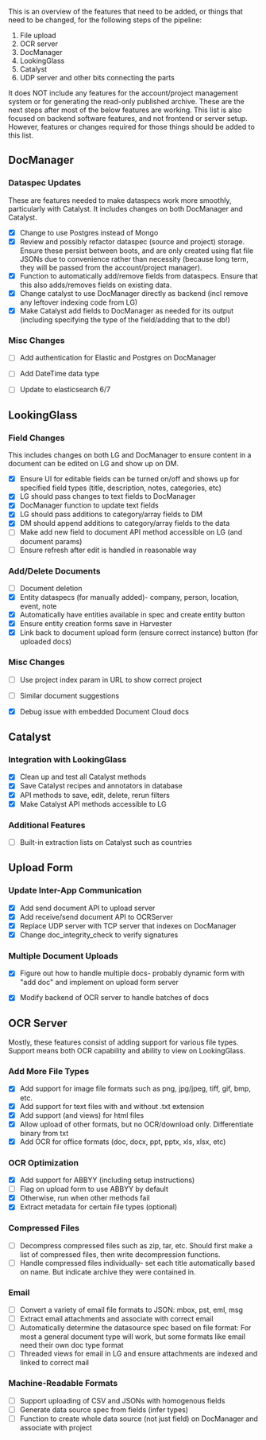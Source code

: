 This is an overview of the features that need to be added, or things that need
to be changed, for the following steps of the pipeline:
1. File upload
2. OCR server
3. DocManager
4. LookingGlass
5. Catalyst
6. UDP server and other bits connecting the parts

It does NOT include any features for the account/project management system or
for generating the read-only published archive. These are the next steps
after most of the below features are working. This list is also focused on
backend software features, and not frontend or server setup. However, features
or changes required for those things should be added to this list.


## DocManager

### Dataspec Updates
These are features needed to make dataspecs work more smoothly, particularly
with Catalyst. It includes changes on both DocManager and Catalyst.

- [x] Change to use Postgres instead of Mongo
- [x] Review and possibly refactor dataspec (source and project) storage. Ensure
these persist between boots, and are only created using flat file JSONs due to
convenience rather than necessity (because long term, they will be passed from
the account/project manager).
- [x] Function to automatically add/remove fields from dataspecs. Ensure that
this also adds/removes fields on existing data.
- [x] Change catalyst to use DocManager directly as backend (incl remove any
leftover indexing code from LG)
- [x] Make Catalyst add fields to DocManager as needed for its output
(including specifying the type of the field/adding that to the db!)

### Misc Changes

- [ ] Add authentication for Elastic and Postgres on DocManager
- [ ] Add DateTime data type
- [ ] Update to elasticsearch 6/7


## LookingGlass

### Field Changes
This includes changes on both LG and DocManager to ensure content in a
document can be edited on LG and show up on DM.

- [x] Ensure UI for editable fields can be turned on/off and shows up for
specified field types (title, description, notes, categories, etc)
- [x] LG should pass changes to text fields to DocManager
- [x] DocManager function to update text fields
- [x] LG should pass additions to category/array fields to DM
- [x] DM should append additions to category/array fields to the data
- [ ] Make add new field to document API method accessible on LG (and document params)
- [ ] Ensure refresh after edit is handled in reasonable way

### Add/Delete Documents
- [ ] Document deletion
- [x] Entity dataspecs (for manually added)- company, person, location, event, note
- [x] Automatically have entities available in spec and create entity button
- [x] Ensure entity creation forms save in Harvester
- [x] Link back to document upload form (ensure correct instance) button (for uploaded docs)

### Misc Changes

- [ ] Use project index param in URL to show correct project
- [ ] Similar document suggestions
- [x] Debug issue with embedded Document Cloud docs


## Catalyst

### Integration with LookingGlass

- [x] Clean up and test all Catalyst methods
- [x] Save Catalyst recipes and annotators in database
- [x] API methods to save, edit, delete, rerun filters
- [x] Make Catalyst API methods accessible to LG

### Additional Features

- [ ] Built-in extraction lists on Catalyst such as countries


## Upload Form

### Update Inter-App Communication
- [x] Add send document API to upload server
- [x] Add receive/send document API to OCRServer
- [x] Replace UDP server with TCP server that indexes on DocManager
- [x] Change doc_integrity_check to verify signatures

### Multiple Document Uploads
- [x] Figure out how to handle multiple docs- probably dynamic form with "add
doc" and implement on upload form server
- [x] Modify backend of OCR server to handle batches of docs


## OCR Server
Mostly, these features consist of adding support for various file
types. Support means both OCR capability and ability to view on LookingGlass.

### Add More File Types
- [x] Add support for image file formats such as png, jpg/jpeg, tiff, gif,
bmp, etc.
- [x] Add support for text files with and without .txt extension
- [x] Add support (and views) for html files
- [x] Allow upload of other formats, but no OCR/download only. Differentiate
binary from txt
- [x] Add OCR for office formats (doc, docx, ppt, pptx, xls, xlsx, etc)

### OCR Optimization

- [x] Add support for ABBYY (including setup instructions)
- [ ] Flag on upload form to use ABBYY by default
- [x] Otherwise, run when other methods fail
- [x] Extract metadata for certain file types (optional)

### Compressed Files

- [ ] Decompress compressed files such as zip, tar, etc. Should first make a
list of compressed files, then write decompression functions.
- [ ] Handle compressed files individually- set each title automatically based
on name. But indicate archive they were contained in.

### Email

- [ ] Convert a variety of email file formats to JSON: mbox, pst, eml, msg
- [ ] Extract email attachments and associate with correct email
- [ ] Automatically determine the datasource spec based on file format: For
most a general document type will work, but some formats like email need
their own doc type format
- [ ] Threaded views for email in LG and ensure attachments are indexed and
linked to correct mail

### Machine-Readable Formats

- [ ] Support uploading of CSV and JSONs with homogenous fields
- [ ] Generate data source spec from fields (infer types)
- [ ] Function to create whole data source (not just field) on DocManager and associate with project
